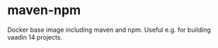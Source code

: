 # maven-npm

Docker base image including maven and npm. Useful e.g. for building vaadin 14 projects.
